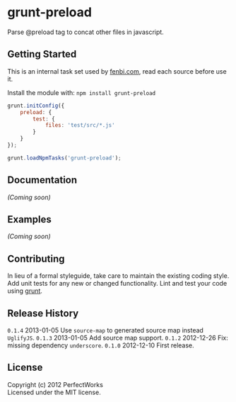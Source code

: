 # grunt-preload

Parse @preload tag to concat other files in javascript.

## Getting Started
This is an internal task set used by [fenbi.com], read each source before use it.

Install the module with: `npm install grunt-preload`

```javascript
grunt.initConfig({
    preload: {
        test: {
            files: 'test/src/*.js'
        }
    }
});

grunt.loadNpmTasks('grunt-preload');
```

## Documentation
_(Coming soon)_

## Examples
_(Coming soon)_

## Contributing
In lieu of a formal styleguide, take care to maintain the existing coding style. Add unit tests for any new or changed functionality. Lint and test your code using [grunt](https://github.com/gruntjs/grunt).

## Release History

`0.1.4` 2013-01-05 Use `source-map` to generated source map instead `UglifyJS`.
`0.1.3` 2013-01-05 Add source map support.
`0.1.2` 2012-12-26 Fix: missing dependency `underscore`.
`0.1.0` 2012-12-10 First release.

## License
Copyright (c) 2012 PerfectWorks  
Licensed under the MIT license.

[fenbi.com]: http://fenbi.com
